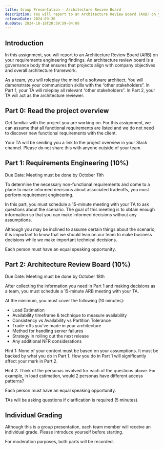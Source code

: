 ```yaml
---
title: Group Presentation - Architecture Review Board
description: You will report to an Architecture Review Board (ARB) on your requirements engineering findings.
releaseDate: 2024-09-30
dueDate: 2024-10-18T20:59:59-04:00
---
```


## Introduction

In this assignment, you will report to an Architecture Review Board (ARB) on your requirements engineering findings. An architecture review board is a governance body that ensures that projects align with company objectives and overall architecture framework.

As a team, you will roleplay the mind of a software architect. You will demonstrate your communication skills with the “other stakeholders”. In Part 1, your TA will roleplay all relevant “other stakeholders”. In Part 2, your TA will act as the architecture reviewer.

## Part 0: Read the project overview

Get familiar with the project you are working on. For this assignment, we can assume that all functional requirements are listed and we do not need to discover new functional requirements with the client.

Your TA will be sending you a link to the project overview in your Slack channel. Please
do not share this with anyone outside of your team.

## Part 1: Requirements Engineering (10%)

Due Date: Meeting must be done by October 11th

To determine the necessary non-functional requirements and come to a place to make informed decisions about associated tradeoffs, you must perform requirement engineering.

In this part, you must schedule a 15-minute meeting with your TA to ask questions about the scenario. The goal of this meeting is to obtain enough information so that you can make informed decisions without any assumptions.

Although you may be inclined to assume certain things about the scenario, it is important to know that we should lean on our team to make business decisions while we make important technical decisions.

Each person must have an equal speaking opportunity.

## Part 2: Architecture Review Board (10%)

Due Date: Meeting must be done by October 18th

After collecting the information you need in Part 1 and making decisions as a team, you must schedule a 15-minute ARB meeting with your TA.

At the minimum, you must cover the following (10 minutes):

- Load Estimation
- Availability timeframe & technique to measure availability
- Consistency vs Availability vs Partition Tolerance
- Trade-offs you’ve made in your architecture
- Method for handling server failures
- Strategy in rolling out the next release
- Any additional NFR considerations

Hint 1: None of your content must be based on your assumptions. It must be backed by what you do in Part 1. How you do in Part 1 will significantly affect your mark in Part 2.

Hint 2: Think of the personas involved for each of the questions above. For example, in load estimation, would 2 personas have different access patterns?

Each person must have an equal speaking opportunity.

TAs will be asking questions if clarification is required (5 minutes).

## Individual Grading

Although this is a group presentation, each team member will receive an individual grade. Please introduce yourself before starting.

For moderation purposes, both parts will be recorded.
